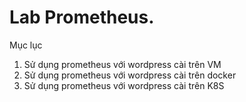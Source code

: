# Lab Prometheus.

Mục lục 
1. Sử dụng prometheus với wordpress cài trên VM 
2. Sử dụng prometheus với wordpress cài trên docker
3. Sử dụng prometheus với wordpress cài trên K8S